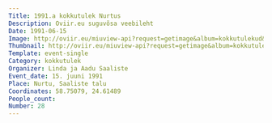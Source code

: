 ```yaml
---
Title: 1991.a kokkutulek Nurtus
Description: Oviir.eu suguvõsa veebileht
Date: 1991-06-15
Image: http://oviir.eu/miuview-api?request=getimage&album=kokkutulekud&item=1991-28.-kokkutulek-15.-juuni-nurtus-linda-ja-aadu-saaliste.jpg&size=1200&mode=longest
Thumbnail: http://oviir.eu/miuview-api?request=getimage&album=kokkutulekud&item=1991-28.-kokkutulek-15.-juuni-nurtus-linda-ja-aadu-saaliste.jpg&size=600&mode=square
Template: event-single
Category: kokkutulek
Organizer: Linda ja Aadu Saaliste
Event_date: 15. juuni 1991
Place: Nurtu, Saaliste talu
Coordinates: 58.75079, 24.61489
People_count:
Number: 28
---
```

